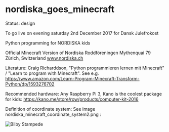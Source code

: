 # nordiska_goes_minecraft

Status: design

To go live on evening saturday 2nd December 2017
for Dansk Julefrokost

Python programming for NORDISKA kids

Official Minecraft Version of Nordiska Roddföreningen
Mythenquai 79 Zürich, Switzerland
www.nordiska.ch

Literature:
Craig Richarddson, "Python programmieren lernen mit Minecraft" / "Learn to program with Minecraft".
See e.g.
https://www.amazon.com/Learn-Program-Minecraft-Transform-Python/dp/1593276702

Recommended hardware:
Any Raspberry Pi 3, Kano is the coolest package for kids:
https://kano.me/store/row/products/computer-kit-2016

Definition of coordinate system:
See image nordiska_minecraft_coordinate_system2.png :

![Bilby Stampede](https://github.com/potf0815/nordiska_goes_minecraft/blob/master/nordiska_minecraft_coordinate_system2.png)





